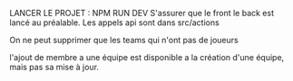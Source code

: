 LANCER LE PROJET : NPM RUN DEV
S'assurer que le front le back est lancé au préalable.
Les appels api sont dans src/actions

On ne peut supprimer que les teams qui n'ont pas de joueurs

l'ajout de membre a une équipe est disponible a la création d'une équipe, mais pas sa mise à jour.
